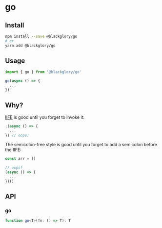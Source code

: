 # go
## Install
```sh
npm install --save @blackglory/go
# or
yarn add @blackglory/go
```

## Usage
```ts
import { go } from '@blackglory/go'

go(async () => {
  ...
})
```

## Why?
[IIFE] is good until you forget to invoke it:

```ts
;(async () => {
  ...
}) // oops!
```

The semicolon-free style is good until you forget to add a semicolon before the IIFE:

```ts
const arr = []

// oops!
(async () => {
  ...
})()
```

[IIFE]: https://en.wikipedia.org/wiki/Immediately_invoked_function_expression

## API
### go
```ts
function go<T>(fn: () => T): T
```
